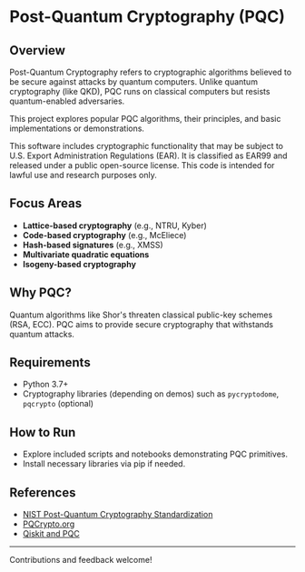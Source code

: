 # Post-Quantum Cryptography (PQC)

## Overview  
Post-Quantum Cryptography refers to cryptographic algorithms believed to be secure against attacks by quantum computers. Unlike quantum cryptography (like QKD), PQC runs on classical computers but resists quantum-enabled adversaries.

This project explores popular PQC algorithms, their principles, and basic implementations or demonstrations.

This software includes cryptographic functionality that may be subject to U.S. Export Administration Regulations (EAR). It is classified as EAR99 and released under a public open-source license. This code is intended for lawful use and research purposes only.


## Focus Areas  
- **Lattice-based cryptography** (e.g., NTRU, Kyber)  
- **Code-based cryptography** (e.g., McEliece)  
- **Hash-based signatures** (e.g., XMSS)  
- **Multivariate quadratic equations**  
- **Isogeny-based cryptography**

## Why PQC?  
Quantum algorithms like Shor's threaten classical public-key schemes (RSA, ECC). PQC aims to provide secure cryptography that withstands quantum attacks.

## Requirements  
- Python 3.7+  
- Cryptography libraries (depending on demos) such as `pycryptodome`, `pqcrypto` (optional)

## How to Run  
- Explore included scripts and notebooks demonstrating PQC primitives.  
- Install necessary libraries via pip if needed.

## References  
- [NIST Post-Quantum Cryptography Standardization](https://csrc.nist.gov/projects/post-quantum-cryptography)  
- [PQCrypto.org](https://pqcrypto.org/)  
- [Qiskit and PQC](https://qiskit.org/documentation/)

---

Contributions and feedback welcome!

